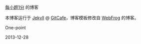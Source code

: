 [每小题1分](http://onepoint.tk) 的博客

本博客运行于 [Jekyll](http://jekyllrb.com) @ [GitCafe](http://gitcafe.com/onepoint/onepoint)，博客模板修改自 [WebFrog](http://webfrogs.me/) 的博客。



One-point

2013-12-28
